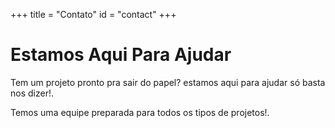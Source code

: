 +++
title = "Contato"
id = "contact"
+++

# Estamos Aqui Para Ajudar

Tem um projeto pronto pra sair do papel? estamos aqui para ajudar só basta nos dizer!.

Temos uma equipe preparada para todos os tipos de projetos!.

